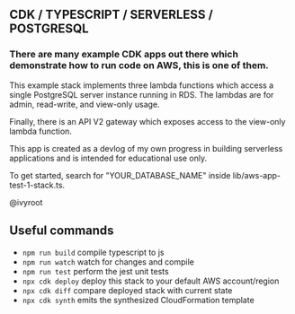 
## CDK / TYPESCRIPT / SERVERLESS / POSTGRESQL

### There are many example CDK apps out there which demonstrate how to run code on AWS, this is one of them.

This example stack implements three lambda functions which access a single PostgreSQL server instance running in RDS. The lambdas are for admin, read-write, and view-only usage.

Finally, there is an API V2 gateway which exposes access to the view-only lambda function.

This app is created as a devlog of my own progress in building serverless applications and is intended for educational use only.

To get started, search for "YOUR_DATABASE_NAME" inside lib/aws-app-test-1-stack.ts.

@ivyroot


## Useful commands

* `npm run build`   compile typescript to js
* `npm run watch`   watch for changes and compile
* `npm run test`    perform the jest unit tests
* `npx cdk deploy`  deploy this stack to your default AWS account/region
* `npx cdk diff`    compare deployed stack with current state
* `npx cdk synth`   emits the synthesized CloudFormation template
